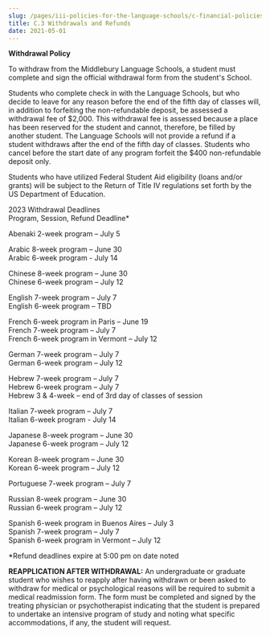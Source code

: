 ```yaml
---
slug: /pages/iii-policies-for-the-language-schools/c-financial-policies/c-3-withdrawals-and-refunds
title: C.3 Withdrawals and Refunds
date: 2021-05-01
---
```

**Withdrawal Policy**

To withdraw from the Middlebury Language Schools, a student must complete and sign the official withdrawal form from the student's School.

Students who complete check in with the Language Schools, but who decide to leave for any reason before the end of the fifth day of classes will, in addition to forfeiting the non-refundable deposit, be assessed a withdrawal fee of $2,000. This withdrawal fee is assessed because a place has been reserved for the student and cannot, therefore, be filled by another student. The Language Schools will not provide a refund if a student withdraws after the end of the fifth day of classes. Students who cancel before the start date of any program forfeit the $400 non-refundable deposit only.

Students who have utilized Federal Student Aid eligibility (loans and/or grants) will be subject to the Return of Title IV regulations set forth by the US Department of Education.

2023 Withdrawal Deadlines  
Program, Session, Refund Deadline\*

Abenaki 2-week program – July 5

Arabic 8-week program – June 30  
Arabic 6-week program - July 14

Chinese 8-week program – June 30  
Chinese 6-week program – July 12

English 7-week program – July 7  
English 6-week program – TBD  
  
French 6-week program in Paris – June 19  
French 7-week program – July 7  
French 6-week program in Vermont – July 12

German 7-week program – July 7  
German 6-week program – July 12

Hebrew 7-week program – July 7  
Hebrew 6-week program – July 7  
Hebrew 3 & 4-week – end of 3rd day of classes of session  
  
Italian 7-week program – July 7  
Italian 6-week program - July 14

Japanese 8-week program – June 30  
Japanese 6-week program – July 12

Korean 8-week program – June 30  
Korean 6-week program – July 12

Portuguese 7-week program – July 7

Russian 8-week program – June 30  
Russian 6-week program – July 12

Spanish 6-week program in Buenos Aires – July 3  
Spanish 7-week program – July 7  
Spanish 6-week program in Vermont – July 12

\*Refund deadlines expire at 5:00 pm on date noted

**REAPPLICATION AFTER WITHDRAWAL:** An undergraduate or graduate student who wishes to reapply after having withdrawn or been asked to withdraw for medical or psychological reasons will be required to submit a medical readmission form. The form must be completed and signed by the treating physician or psychotherapist indicating that the student is prepared to undertake an intensive program of study and noting what specific accommodations, if any, the student will request.
